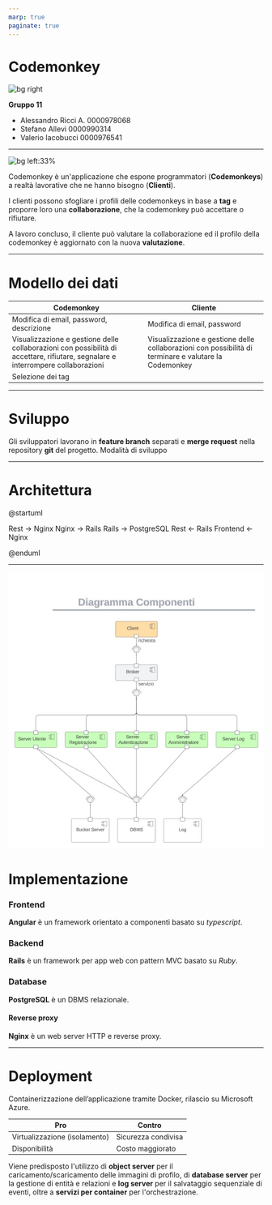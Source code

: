 ```yaml
---
marp: true
paginate: true
---
```


<!-- paginate: false -->

# Codemonkey

![bg right](res/icon.png)

**Gruppo 11**
- Alessandro Ricci A.
0000978068
- Stefano Allevi
0000990314
- Valerio Iacobucci
0000976541

---

![bg left:33%](res/homepage.png)

Codemonkey è un'applicazione che espone programmatori (**Codemonkeys**) a realtà lavorative che ne hanno bisogno (**Clienti**).

I clienti possono sfogliare i profili delle codemonkeys in base a **tag** e proporre loro una **collaborazione**, che la codemonkey può accettare o rifiutare.

A lavoro concluso, il cliente può valutare la collaborazione ed il profilo della codemonkey è aggiornato con la nuova **valutazione**.

---

# Modello dei dati

Codemonkey|Cliente
----------|-------
Modifica di email, password, descrizione|Modifica di email, password
Visualizzazione e gestione delle collaborazioni con possibilità di accettare, rifiutare, segnalare e interrompere collaborazioni|Visualizzazione e gestione delle collaborazioni con possibilità di terminare e valutare la Codemonkey
Selezione dei tag|

---

# Sviluppo
Gli sviluppatori lavorano in **feature branch** separati e **merge request** nella repository **git** del progetto.
Modalità di sviluppo


---

# Architettura

@startuml

Rest -> Nginx
Nginx -> Rails
Rails -> PostgreSQL
Rest <- Rails
Frontend <- Nginx


@enduml




---

![bg fit right:33%](res/componenti.jpeg)

# Implementazione

### Frontend
**Angular** è un framework orientato a componenti basato su *typescript*.
### Backend
**Rails** è un framework per app web con pattern MVC basato su *Ruby*.
### Database
**PostgreSQL** è un DBMS relazionale.
#### Reverse proxy
**Nginx** è un web server HTTP e reverse proxy.

---

# Deployment

Containerizzazione dell’applicazione tramite Docker, rilascio su Microsoft Azure.

Pro|Contro
---|------
Virtualizzazione (isolamento)|Sicurezza condivisa
Disponibilità|Costo maggiorato

Viene predisposto l'utilizzo di **object server** per il caricamento/scaricamento delle immagini di profilo, di **database server** per la gestione di entità e relazioni e **log server** per il salvataggio sequenziale di eventi, oltre a **servizi per container** per l'orchestrazione.
